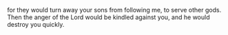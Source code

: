 for they would turn away your sons from following me, to serve other gods. Then the anger of the Lord would be kindled against you, and he would destroy you quickly.
